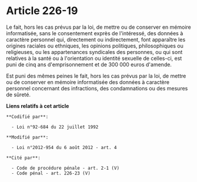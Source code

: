 # Article 226-19

Le fait, hors les cas prévus par la loi, de mettre ou de conserver en mémoire informatisée, sans le consentement exprès de
l'intéressé, des données à caractère personnel qui, directement ou indirectement, font apparaître les origines raciales ou
ethniques, les opinions politiques, philosophiques ou religieuses, ou les appartenances syndicales des personnes, ou qui sont
relatives à la santé ou à l'orientation ou identité sexuelle de celles-ci, est puni de cinq ans d'emprisonnement et de 300
000 euros d'amende. 

Est puni des mêmes peines le fait, hors les cas prévus par la loi, de mettre ou de conserver en mémoire informatisée des
données à caractère personnel concernant des infractions, des condamnations ou des mesures de sûreté.

**Liens relatifs à cet article**

	**Codifié par**:

	  - Loi n°92-684 du 22 juillet 1992

	**Modifié par**:

	  - Loi n°2012-954 du 6 août 2012 - art. 4

	**Cité par**:

	  - Code de procédure pénale - art. 2-1 (V)
	  - Code pénal - art. 226-23 (V)
